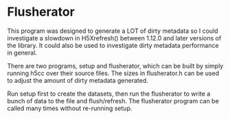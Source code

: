 # Flusherator

This program was designed to generate a LOT of dirty metadata
so I could investigate a slowdown in H5Xrefresh() between
1.12.0 and later versions of the library. It could also be
used to investigate dirty metadata performance in general.

There are two programs, setup and flusherator, which can be
built by simply running h5cc over their source files. The
sizes in flusherator.h can be used to adjust the amount
of dirty metadata generated.

Run setup first to create the datasets, then run the
flusherator to write a bunch of data to the file and
flush/refresh. The flusherator program can be called many
times without re-running setup.
